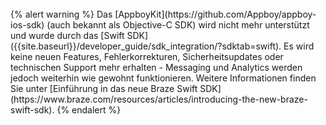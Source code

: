 <br>
{% alert warning %}
Das [AppboyKit](https://github.com/Appboy/appboy-ios-sdk) (auch bekannt als Objective-C SDK) wird nicht mehr unterstützt und wurde durch das [Swift SDK]({{site.baseurl}}/developer_guide/sdk_integration/?sdktab=swift). Es wird keine neuen Features, Fehlerkorrekturen, Sicherheitsupdates oder technischen Support mehr erhalten - Messaging und Analytics werden jedoch weiterhin wie gewohnt funktionieren. Weitere Informationen finden Sie unter [Einführung in das neue Braze Swift SDK](https://www.braze.com/resources/articles/introducing-the-new-braze-swift-sdk).
{% endalert %}
